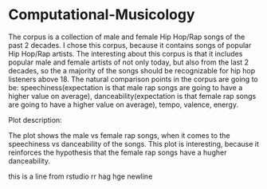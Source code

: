# Computational-Musicology
The corpus is a collection of male and female Hip Hop/Rap songs of the past 2 decades. I chose this corpus, because it contains songs of popular Hip Hop/Rap artists. The interesting about this corpus is that it includes popular male and female artists of not only today, but also from the last 2 decades, so the a majority of the songs should be recognizable for hip hop listeners above 18.
The natural comparison points in the corpus are going to be: speechiness(expectation is that male rap songs are going to have a higher value on average), danceability(expectation is that female rap songs are going to have a higher value on average), tempo, valence, energy.

Plot description:

The plot shows the male vs female rap songs, when it comes to the speechiness vs danceability of the songs. This plot is interesting, because it reinforces the hypothesis that the female rap songs have a hugher danceability.

this is a line from rstudio rr
hag
hge
newline
